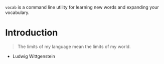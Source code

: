 `vocab` is a command line utility for learning new words and expanding your
vocabulary.

# Introduction

> The limits of my language mean the limits of my world.
  - Ludwig Wittgenstein
